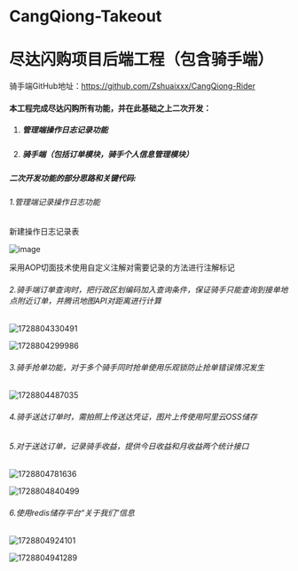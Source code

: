 # CangQiong-Takeout
#  **尽达闪购项目后端工程**（包含骑手端）

骑手端GitHub地址：https://github.com/Zshuaixxx/CangQiong-Rider

#### 本工程完成尽达闪购所有功能，并在此基础之上二次开发：

1. ##### 管理端操作日志记录功能

2. ##### 骑手端（包括订单模块，骑手个人信息管理模块）



##### 二次开发功能的部分思路和关键代码:

###### 1.管理端记录操作日志功能

新建操作日志记录表

![image](https://github.com/user-attachments/assets/839e1374-71c6-430a-b9b9-513293c9718d)


采用AOP切面技术使用自定义注解对需要记录的方法进行注解标记

###### 2.骑手端订单查询时，把行政区划编码加入查询条件，保证骑手只能查询到接单地点附近订单，并腾讯地图API对距离进行计算

![1728804330491](https://github.com/user-attachments/assets/98b69d34-4838-42fa-9ba1-27e38713edd8)


![1728804299986](https://github.com/user-attachments/assets/8311316a-0a96-4d58-a2c0-e7b192f5055f)


###### 3.骑手抢单功能，对于多个骑手同时抢单使用乐观锁防止抢单错误情况发生

![1728804487035](https://github.com/user-attachments/assets/5d87de8f-0378-4f80-8780-fdb01834f1a4)


###### 4.骑手送达订单时，需拍照上传送达凭证，图片上传使用阿里云OSS储存

###### 5.对于送达订单，记录骑手收益，提供今日收益和月收益两个统计接口

![1728804781636](https://github.com/user-attachments/assets/30464b89-c079-41d3-a5e0-c8a6e042c6d3)


![1728804840499](https://github.com/user-attachments/assets/d3bf86cc-d52c-4083-920a-6aaa3ca25826)


###### 6.使用redis储存平台“关于我们”信息

![1728804924101](https://github.com/user-attachments/assets/c4919769-81e5-4dfb-a173-f1f31858afbb)


![1728804941289](https://github.com/user-attachments/assets/8109e57c-59b8-45bd-a417-9b3cd6d1346a)
